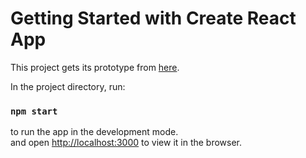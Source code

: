 # Getting Started with Create React App

This project gets its prototype from [here](https://www.figma.com/file/Pr4MLYn1FmYP3YlS25S3g8/蝙蝠移動_前端考題?type=design&node-id=0-1&mode=design&t=WOEOdLHZQNXGhYOL-0).

In the project directory, run:

### `npm start`

to run the app in the development mode.\
and open [http://localhost:3000](http://localhost:3000) to view it in the browser.

